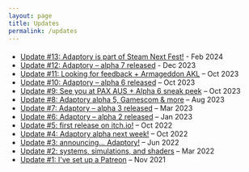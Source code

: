```yaml
---
layout: page
title: Updates
permalink: /updates
---
```


<!-- MailerLite Universal -->
<script>
    (function(w,d,e,u,f,l,n){w[f]=w[f]||function(){(w[f].q=w[f].q||[])
    .push(arguments);},l=d.createElement(e),l.async=1,l.src=u,
    n=d.getElementsByTagName(e)[0],n.parentNode.insertBefore(l,n);})
    (window,document,'script','https://assets.mailerlite.com/js/universal.js','ml');
    ml('account', '797385');
</script>
<!-- End MailerLite Universal -->

<div class="ml-form-center" style="margin-bottom:20px;">
  <div class="ml-embedded" data-form="DGU4vx"></div>
</div>

- [Update #13: Adaptory is part of Steam Next Fest!](https://preview.mailerlite.io/preview/797385/emails/111660179693503510) - Feb 2024
- [Update #12: Adaptory – alpha 7 released](https://app.mailerlite.com/s5l2f6k2e6) - Dec 2023
- [Update #11: Looking for feedback + Armageddon AKL](https://app.mailerlite.com/k2h1i1b3n0) – Oct 2023
- [Update #10: Adaptory – alpha 6 released](https://app.mailerlite.com/j0b5z1w7m2) – Oct 2023
- [Update #9: See you at PAX AUS + Alpha 6 sneak peek](https://app.mailerlite.com/t1l0m7n5i9) – Oct 2023
- [Update #8: Adaptory alpha 5, Gamescom & more](https://app.mailerlite.com/r5q7z4u2f4) – Aug 2023
- [Update #7: Adaptory – alpha 3 released](https://app.mailerlite.com/b4b2x1o9k6) – Mar 2023
- [Update #6: Adaptory – alpha 2 released](https://app.mailerlite.com/q3m8o9w7t6) – Jan 2023
- [Update #5: first release on itch.io!](https://app.mailerlite.com/d3e6z6s1w4) – Oct 2022
- [Update #4: Adaptory alpha next week!](https://app.mailerlite.com/d0e4a1d4n3) – Oct 2022
- [Update #3: announcing... Adaptory!](https://app.mailerlite.com/j9j6u5f7e1) – Jun 2022
- [Update #2: systems, simulations, and shaders](https://app.mailerlite.com/r2b8j7w3d2) – Mar 2022
- [Update #1: I've set up a Patreon](https://app.mailerlite.com/v1f0t1) – Nov 2021
